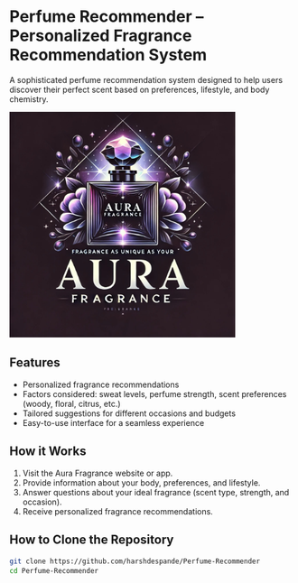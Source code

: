 # Perfume Recommender – Personalized Fragrance Recommendation System  

A sophisticated perfume recommendation system designed to help users discover their perfect scent based on preferences, lifestyle, and body chemistry.  


<img src="https://github.com/harshdespande/perfume_recommender/blob/main/imgperfume.jpg" alt="Project Demo" width="400">

## Features  
- Personalized fragrance recommendations  
- Factors considered: sweat levels, perfume strength, scent preferences (woody, floral, citrus, etc.)  
- Tailored suggestions for different occasions and budgets  
- Easy-to-use interface for a seamless experience  

## How it Works  
1. Visit the Aura Fragrance website or app.  
2. Provide information about your body, preferences, and lifestyle.  
3. Answer questions about your ideal fragrance (scent type, strength, and occasion).  
4. Receive personalized fragrance recommendations.  

## How to Clone the Repository  
```bash
git clone https://github.com/harshdespande/Perfume-Recommender
cd Perfume-Recommender
